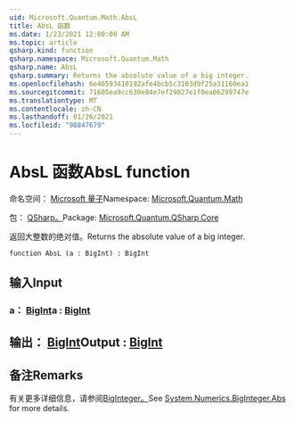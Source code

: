 ```yaml
---
uid: Microsoft.Quantum.Math.AbsL
title: AbsL 函数
ms.date: 1/23/2021 12:00:00 AM
ms.topic: article
qsharp.kind: function
qsharp.namespace: Microsoft.Quantum.Math
qsharp.name: AbsL
qsharp.summary: Returns the absolute value of a big integer.
ms.openlocfilehash: 6e46593410192afe4bcb5c3103d9f25a31160ea1
ms.sourcegitcommit: 71605ea9cc630e84e7ef29027e1f0ea06299747e
ms.translationtype: MT
ms.contentlocale: zh-CN
ms.lasthandoff: 01/26/2021
ms.locfileid: "98847679"
---
```

# <a name="absl-function"></a><span data-ttu-id="c5b1d-102">AbsL 函数</span><span class="sxs-lookup"><span data-stu-id="c5b1d-102">AbsL function</span></span>

<span data-ttu-id="c5b1d-103">命名空间： [Microsoft 量子](xref:Microsoft.Quantum.Math)</span><span class="sxs-lookup"><span data-stu-id="c5b1d-103">Namespace: [Microsoft.Quantum.Math](xref:Microsoft.Quantum.Math)</span></span>

<span data-ttu-id="c5b1d-104">包： [QSharp。](https://nuget.org/packages/Microsoft.Quantum.QSharp.Core)</span><span class="sxs-lookup"><span data-stu-id="c5b1d-104">Package: [Microsoft.Quantum.QSharp.Core](https://nuget.org/packages/Microsoft.Quantum.QSharp.Core)</span></span>


<span data-ttu-id="c5b1d-105">返回大整数的绝对值。</span><span class="sxs-lookup"><span data-stu-id="c5b1d-105">Returns the absolute value of a big integer.</span></span>

```qsharp
function AbsL (a : BigInt) : BigInt
```


## <a name="input"></a><span data-ttu-id="c5b1d-106">输入</span><span class="sxs-lookup"><span data-stu-id="c5b1d-106">Input</span></span>

### <a name="a--bigint"></a><span data-ttu-id="c5b1d-107">a： [BigInt](xref:microsoft.quantum.lang-ref.bigint)</span><span class="sxs-lookup"><span data-stu-id="c5b1d-107">a : [BigInt](xref:microsoft.quantum.lang-ref.bigint)</span></span>





## <a name="output--bigint"></a><span data-ttu-id="c5b1d-108">输出： [BigInt](xref:microsoft.quantum.lang-ref.bigint)</span><span class="sxs-lookup"><span data-stu-id="c5b1d-108">Output : [BigInt](xref:microsoft.quantum.lang-ref.bigint)</span></span>



## <a name="remarks"></a><span data-ttu-id="c5b1d-109">备注</span><span class="sxs-lookup"><span data-stu-id="c5b1d-109">Remarks</span></span>

<span data-ttu-id="c5b1d-110">有关更多详细信息，请参阅[BigInteger。](https://docs.microsoft.com/dotnet/api/system.numerics.biginteger.abs)</span><span class="sxs-lookup"><span data-stu-id="c5b1d-110">See [System.Numerics.BigInteger.Abs](https://docs.microsoft.com/dotnet/api/system.numerics.biginteger.abs) for more details.</span></span>
